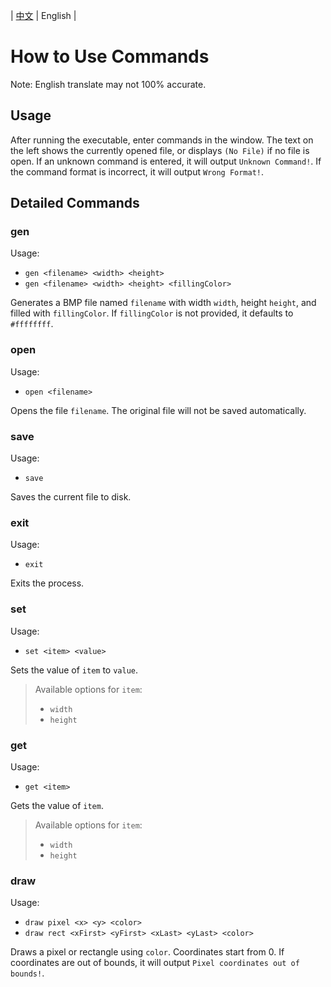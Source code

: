 | [中文](./use_command_zh-cn.md) | English |

# How to Use Commands

Note: English translate may not 100% accurate.

## Usage

After running the executable, enter commands in the window. The text on the left shows the currently opened file, or displays `(No File)` if no file is open. If an unknown command is entered, it will output `Unknown Command!`. If the command format is incorrect, it will output `Wrong Format!`.

## Detailed Commands

### gen

Usage:
- `gen <filename> <width> <height>`
- `gen <filename> <width> <height> <fillingColor>`

Generates a BMP file named `filename` with width `width`, height `height`, and filled with `fillingColor`. If `fillingColor` is not provided, it defaults to `#ffffffff`.

### open

Usage:
- `open <filename>`

Opens the file `filename`. The original file will not be saved automatically.

### save

Usage:
- `save`

Saves the current file to disk.

### exit

Usage:
- `exit`

Exits the process.

### set

Usage:
- `set <item> <value>`

Sets the value of `item` to `value`.

> Available options for `item`:
> - `width`
> - `height`

### get

Usage:
- `get <item>`

Gets the value of `item`.

> Available options for `item`:
> - `width`
> - `height`

### draw

Usage:
- `draw pixel <x> <y> <color>`
- `draw rect <xFirst> <yFirst> <xLast> <yLast> <color>`

Draws a pixel or rectangle using `color`. Coordinates start from 0. If coordinates are out of bounds, it will output `Pixel coordinates out of bounds!`.
